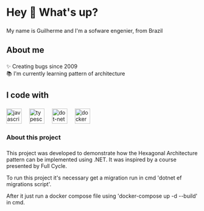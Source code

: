<h1 align="left">Hey 👋 What's up?</h1>

###

<p align="left">My name is Guilherme and I'm a sofware engenier, from Brazil</p>

###

<h2 align="left">About me</h2>

###

<p align="left">✨ Creating bugs since 2009<br>📚 I'm currently learning pattern of architecture<br></p>

###

<h2 align="left">I code with</h2>

###

<div align="left">
  <img src="https://cdn.jsdelivr.net/gh/devicons/devicon/icons/javascript/javascript-original.svg" height="40" alt="javascript logo"  />
  <img width="12" />
  <img src="https://cdn.jsdelivr.net/gh/devicons/devicon/icons/typescript/typescript-original.svg" height="40" alt="typescript logo"  />
  <img width="12" />
  <img src="https://cdn.jsdelivr.net/gh/devicons/devicon/icons/dot-net/dot-net-plain-wordmark.svg" height="40" alt="dot-net logo"  />
  <img width="12" />
  <img src="https://cdn.jsdelivr.net/gh/devicons/devicon/icons/docker/docker-plain-wordmark.svg" height="40" alt="docker logo"  />
</div>

###

<h3 align="left">About this project</h3>

###

<p align="left">This project was developed to demonstrate how the Hexagonal Architecture pattern can be implemented using .NET. It was inspired by a course presented by Full Cycle.<br></p>
<p align="left">To run this project it's necessary get a migration run in cmd 'dotnet ef migrations script'.<br></p>
<p align="left">After it just run a docker compose file using 'docker-compose up -d --build' in cmd.<br></p>

###
